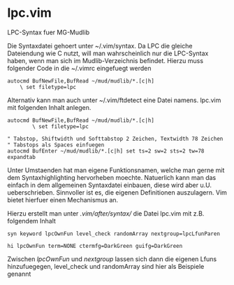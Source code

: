 lpc.vim
=======

LPC-Syntax fuer MG-Mudlib

Die Syntaxdatei gehoert unter ~/.vim/syntax. Da LPC die gleiche Dateiendung
wie C nutzt, will man wahrscheinlich nur die LPC-Syntax haben, wenn man sich
im Mudlib-Verzeichnis befindet. Hierzu muss folgender Code in die ~/.vimrc
eingefuegt werden

```vim
autocmd BufNewFile,BufRead ~/mud/mudlib/*.[c|h]
	\ set filetype=lpc
```
Alternativ kann man auch unter ~/.vim/ftdetect eine Datei namens. lpc.vim
mit folgenden Inhalt anlegen.

```vim
autocmd BufNewFile,BufRead ~/mud/mudlib/*.[c|h]
        \ set filetype=lpc

" Tabstop, Shiftwidth und Softtabstop 2 Zeichen, Textwidth 78 Zeichen
" Tabstops als Spaces einfuegen
autocmd BufEnter ~/mud/mudlib/*.[c|h] set ts=2 sw=2 sts=2 tw=78 expandtab
```
Unter Umstaenden hat man eigene Funktionsnamen, welche man gerne mit dem
Syntaxhighlighting hervorheben moechte. Natuerlich kann man das einfach in
dem allgemeinen Syntaxdatei einbauen, diese wird aber u.U. ueberschrieben.
Sinnvoller ist es, die eigenen Definitionen auszulagern. Vim bietet hierfuer
einen Mechanismus an.

Hierzu erstellt man unter *.vim/after/syntax/* die Datei lpc.vim mit z.B.
folgendem Inhalt

```vim
syn keyword lpcOwnFun level_check randomArray nextgroup=lpcLfunParen

hi lpcOwnFun term=NONE ctermfg=DarkGreen guifg=DarkGreen
```
Zwischen *lpcOwnFun* und *nextgroup* lassen sich dann die eigenen Lfuns 
hinzufuegegen, level_check und randomArray sind hier als Beispiele genannt


